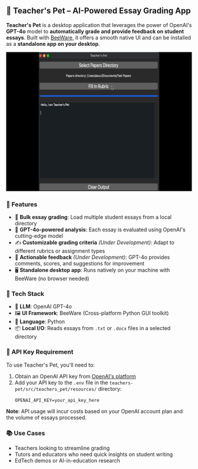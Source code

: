## 📝 Teacher's Pet – AI-Powered Essay Grading App

**Teacher's Pet** is a desktop application that leverages the power of OpenAI's **GPT-4o** model to **automatically grade and provide feedback on student essays**. Built with [BeeWare](https://beeware.org/), it offers a smooth native UI and can be installed as a **standalone app on your desktop**.

![Teachers Pet Application Demo](assets/images/teachers-pet-app.gif)

### 🚀 Features

- 📂 **Bulk essay grading**: Load multiple student essays from a local directory  
- 🤖 **GPT-4o-powered analysis**: Each essay is evaluated using OpenAI's cutting-edge model  
- ✍️ **Customizable grading criteria** *(Under Development)*: Adapt to different rubrics or assignment types  
- 💬 **Actionable feedback** *(Under Development)*: GPT-4o provides comments, scores, and suggestions for improvement  
- 🖥️ **Standalone desktop app**: Runs natively on your machine with BeeWare (no browser needed)

### 🔧 Tech Stack

- 🧠 **LLM**: OpenAI GPT-4o  
- 🖼️ **UI Framework**: BeeWare (Cross-platform Python GUI toolkit)  
- 🐍 **Language**: Python  
- 📦 **Local I/O**: Reads essays from `.txt` or `.docx` files in a selected directory

### 🔑 API Key Requirement

To use Teacher's Pet, you'll need to:

1. Obtain an OpenAI API key from [OpenAI's platform](https://platform.openai.com)
2. Add your API key to the `.env` file in the `teachers-pet/src/teachers_pet/resources/` directory:
   ```
   OPENAI_API_KEY=your_api_key_here
   ```

**Note**: API usage will incur costs based on your OpenAI account plan and the volume of essays processed.

### 📚 Use Cases

- Teachers looking to streamline grading  
- Tutors and educators who need quick insights on student writing  
- EdTech demos or AI-in-education research
